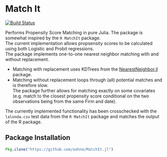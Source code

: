# Match It
[![Build Status](https://github.com/eohne/MatchIt.jl/actions/workflows/CI.yml/badge.svg)](https://github.com/eohne/MatchIt.jl/actions/workflows/CI.yml)

Performs Propensity Score Matching in pure Julia. The package is somewhat inspired by the `R MatchIt` package.  
The current implementation allows propsensity scores to be calculated using both Logistic and Probit regressions.  
The package implements one-to-one nearest neighbor matching with and without replacement.  
 - Matching with replacement uses KDTrees from the [NearestNeighbor.jl](https://github.com/KristofferC/NearestNeighbors.jl) package. 
 - Matching without replacement loops through (all) potential matches and is therefore slow.  
The package further allows for matching exactly on some covariates (e.g. match to the closest propensity score conditional on the two observations being from the same Firm and date).

The currently implemented functionality has been crosschecked with the `lalonda.csv` test data from the `R MatchIt` package and matches the output of the R package.  

## Package Installation
```julia
Pkg.clone("https://github.com/eohne/MatchIt.jl")
```
